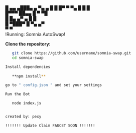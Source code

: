 █ ▄▄  ▄███▄       ▄  ▀▄    ▄ 
█   █ █▀   ▀  ▀▄   █   █  █  
█▀▀▀  ██▄▄      █ ▀     ▀█   
█     █▄   ▄▀  ▄ █      █    
 █    ▀███▀   █   ▀▄  ▄▀     
  ▀            ▀             
!Running: Somnia AutoSwap!


**Clone the repository:**

```bash
   git clone https://github.com/username/somnia-swap.git
   cd somnia-swap

Install dependencies
 
   **npm install**

go to " config.json " and set your settings

Run the Bot

   node index.js


created by: pexy

!!!!!!! Update Claim FAUCET SOON !!!!!!!



